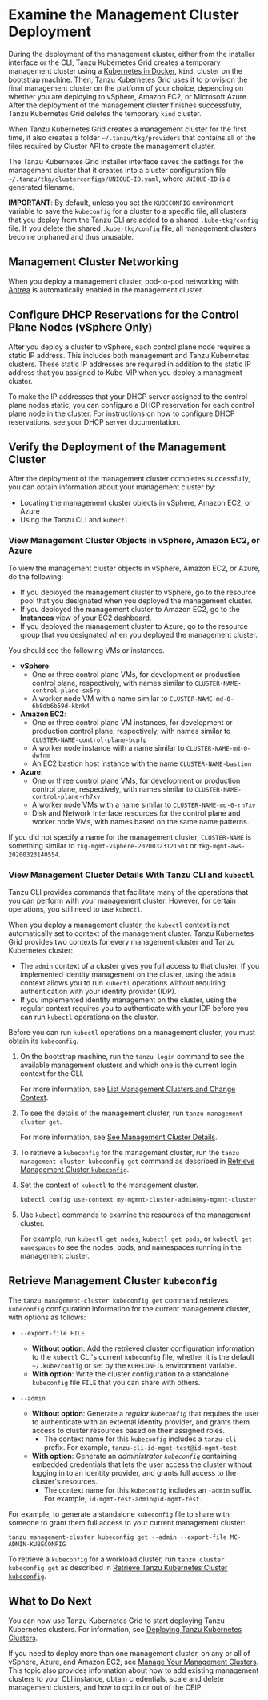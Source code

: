 # Examine the Management Cluster Deployment 

During the deployment of the management cluster, either from the installer interface or the CLI, Tanzu Kubernetes Grid creates a temporary management cluster using a [Kubernetes in Docker](https://kind.sigs.k8s.io/), `kind`, cluster on the bootstrap machine. Then, Tanzu Kubernetes Grid uses it to provision the final management cluster on the platform of your choice, depending on whether you are deploying to vSphere, Amazon EC2, or Microsoft Azure. After the deployment of the management cluster finishes successfully, Tanzu Kubernetes Grid deletes the temporary `kind` cluster.

When Tanzu Kubernetes Grid creates a management cluster for the first time, it also creates a folder `~/.tanzu/tkg/providers` that contains all of the files required by Cluster API to create the management cluster.

The Tanzu Kubernetes Grid installer interface saves the settings for the management cluster that it creates into a cluster configuration file `~/.tanzu/tkg/clusterconfigs/UNIQUE-ID.yaml`, where `UNIQUE-ID` is a generated filename.

**IMPORTANT**: By default, unless you set the `KUBECONFIG` environment variable to save the `kubeconfig` for a cluster to a specific file, all clusters that you deploy from the Tanzu CLI are added to a shared `.kube-tkg/config` file. If you delete the shared `.kube-tkg/config` file, all management clusters become orphaned and thus unusable.

## <a id="networking"></a> Management Cluster Networking

When you deploy a management cluster, pod-to-pod networking with [Antrea](https://antrea.io/) is automatically enabled in the management cluster.

## <a id="dhcp"></a> Configure DHCP Reservations for the Control Plane Nodes (vSphere Only)

After you deploy a cluster to vSphere, each control plane node requires a static IP address. This includes both management and Tanzu Kubernetes clusters. These static IP addresses are required in addition to the static IP address that you assigned to Kube-VIP when you deploy a managment cluster.

To make the IP addresses that your DHCP server assigned to the control plane nodes static, you can configure a DHCP reservation for each control plane node in the cluster. For instructions on how to configure DHCP reservations, see your DHCP server documentation.

## <a id="verify-deployment"></a>Verify the Deployment of the Management Cluster

After the deployment of the management cluster completes successfully, you can obtain information about your management cluster by:

* Locating the management cluster objects in vSphere, Amazon EC2, or Azure
* Using the Tanzu CLI and `kubectl`

### <a id="infrastructure"></a>View Management Cluster Objects in vSphere, Amazon EC2, or Azure

To view the management cluster objects in vSphere, Amazon EC2, or Azure, do the following:

   - If you deployed the management cluster to vSphere, go to the resource pool that you designated when you deployed the management cluster.
   - If you deployed the management cluster to Amazon EC2, go to the **Instances** view of your EC2 dashboard.
   - If you deployed the management cluster to Azure, go to the resource group that you designated when you deployed the management cluster.
   
   You should see the following VMs or instances.
   
   - **vSphere**:
       - One or three control plane VMs, for development or production control plane, respectively, with names similar to `CLUSTER-NAME-control-plane-sx5rp`
       - A worker node VM with a name similar to `CLUSTER-NAME-md-0-6b8db6b59d-kbnk4`
   - **Amazon EC2**:
       - One or three control plane VM instances, for development or production control plane, respectively, with names similar to `CLUSTER-NAME-control-plane-bcpfp`
       - A worker node instance with a name similar to `CLUSTER-NAME-md-0-dwfnm`
       - An EC2 bastion host instance with the name `CLUSTER-NAME-bastion`
   - **Azure**:
       - One or three control plane VMs, for development or production control plane, respectively, with names similar to `CLUSTER-NAME-control-plane-rh7xv`
       - A worker node VMs with a name similar to `CLUSTER-NAME-md-0-rh7xv`
       - Disk and Network Interface resources for the control plane and worker node VMs, with names based on the same name patterns.

   If you did not specify a name for the management cluster, `CLUSTER-NAME` is something similar to `tkg-mgmt-vsphere-20200323121503` or `tkg-mgmt-aws-20200323140554`.

### <a id="cli"></a> View Management Cluster Details With Tanzu CLI and `kubectl`

Tanzu CLI provides commands that facilitate many of the operations that you can perform with your management cluster. However, for certain operations, you still need to use `kubectl`. 

When you deploy a management cluster, the `kubectl` context is not automatically set to context of the management cluster. Tanzu Kubernetes Grid provides two contexts for every management cluster and Tanzu Kubernetes cluster:  

- The `admin` context of a cluster gives you full access to that cluster. If you implemented identity management on the cluster, using the `admin` context allows you to run `kubectl` operations without requiring authentication with your identity provider (IDP). 
- If you implemented identity management on the cluster, using the regular context requires you to authenticate with your IDP before you can run `kubectl` operations on the cluster.

Before you can run `kubectl` operations on a management cluster, you must obtain its `kubeconfig`.
   
1. On the bootstrap machine, run the `tanzu login` command to see the available management clusters and which one is the current login context for the CLI. 

   For more information, see [List Management Clusters and Change Context](../cluster-lifecycle/multiple-management-clusters.md#login).

1. To see the details of the management cluster, run `tanzu management-cluster get`.  

   For more information, see [See Management Cluster Details](../cluster-lifecycle/multiple-management-clusters.md#list-mc).

1. To retrieve a `kubeconfig` for the management cluster, run the `tanzu management-cluster kubeconfig get` command as described in [Retrieve Management Cluster `kubeconfig`](#kubeconfig).
   
1. Set the context of `kubectl` to the management cluster.

   ```
   kubectl config use-context my-mgmnt-cluster-admin@my-mgmnt-cluster
   ```

1. Use `kubectl` commands to examine the resources of the management cluster.

   For example, run `kubectl get nodes`, `kubectl get pods`, or `kubectl get namespaces` to see the nodes, pods, and namespaces running in the management cluster.


## <a id="kubeconfig"></a> Retrieve Management Cluster `kubeconfig`

The `tanzu management-cluster kubeconfig get` command retrieves `kubeconfig` configuration information for the current management cluster, with options as follows:

- `--export-file FILE`
  - **Without option**: Add the retrieved cluster configuration information to the `kubectl` CLI's current `kubeconfig` file, whether it is the default `~/.kube/config` or set by the `KUBECONFIG` environment variable.
  - **With option**: Write the cluster configuration to a standalone `kubeconfig` file `FILE` that you can share with others.

- `--admin`
  - **Without option**: Generate a _regular `kubeconfig`_ that requires the user to authenticate with an external identity provider, and grants them access to cluster resources based on their assigned roles.
      - The context name for this `kubeconfig` includes a `tanzu-cli-` prefix. For example, `tanzu-cli-id-mgmt-test@id-mgmt-test`.
  - **With option**: Generate an _administrator `kubeconfig`_ containing embedded credentials that lets the user access the cluster without logging in to an identity provider, and grants full access to the cluster's resources.
      - The context name for this `kubeconfig` includes an `-admin` suffix. For example, `id-mgmt-test-admin@id-mgmt-test`.

For example, to generate a standalone `kubeconfig` file to share with someone to grant them full access to your current management cluster:

   ```
   tanzu management-cluster kubeconfig get --admin --export-file MC-ADMIN-KUBECONFIG
   ```

To retrieve a `kubeconfig` for a workload cluster, run `tanzu cluster kubeconfig get` as described in [Retrieve Tanzu Kubernetes Cluster `kubeconfig`](../cluster-lifecycle/connect.md#kubeconfig).


## <a id="what-next"></a> What to Do Next

You can now use Tanzu Kubernetes Grid to start deploying Tanzu Kubernetes clusters. For information, see [Deploying Tanzu Kubernetes Clusters](../tanzu-k8s-clusters/index.md).

If you need to deploy more than one management cluster, on any or all of vSphere, Azure, and Amazon EC2, see [Manage Your Management Clusters](../cluster-lifecycle/multiple-management-clusters.md). This topic also provides information about how to add existing management clusters to your CLI instance, obtain credentials, scale and delete management clusters, and how to opt in or out of the CEIP.
